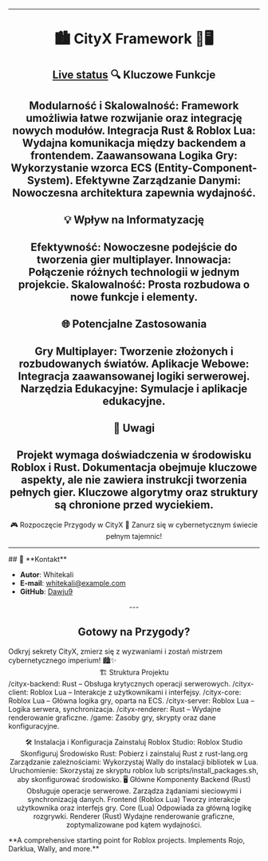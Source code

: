 
<!-- Allow this file to not have a first line heading -->
<!-- markdownlint-disable-file MD041 no-emphasis-as-heading -->

<!-- inline html -->
<!-- markdownlint-disable-file MD033 -->

<!--- FIXME: Pick an emoji and name your project! --->
<!---# `📦 Roblox Project Template`-->


<div align="center">

---

# 🏙️ **CityX Framework** 🖤🖥️



[Live status](https://dawju9.github.io/MiastoX/)
🔍 Kluczowe Funkcje
---
Modularność i Skalowalność: Framework umożliwia łatwe rozwijanie oraz integrację nowych modułów.
Integracja Rust & Roblox Lua: Wydajna komunikacja między backendem a frontendem.
Zaawansowana Logika Gry: Wykorzystanie wzorca ECS (Entity-Component-System).
Efektywne Zarządzanie Danymi: Nowoczesna architektura zapewnia wydajność.
---
💡 Wpływ na Informatyzację
---
Efektywność: Nowoczesne podejście do tworzenia gier multiplayer.
Innowacja: Połączenie różnych technologii w jednym projekcie.
Skalowalność: Prosta rozbudowa o nowe funkcje i elementy.
---
🌐 Potencjalne Zastosowania
---
Gry Multiplayer: Tworzenie złożonych i rozbudowanych światów.
Aplikacje Webowe: Integracja zaawansowanej logiki serwerowej.
Narzędzia Edukacyjne: Symulacje i aplikacje edukacyjne.
---
📝 Uwagi
---
Projekt wymaga doświadczenia w środowisku Roblox i Rust.
Dokumentacja obejmuje kluczowe aspekty, ale nie zawiera instrukcji tworzenia pełnych gier.
Kluczowe algorytmy oraz struktury są chronione przed wyciekiem.
---
🎮 Rozpoczęcie Przygody w CityX
🌌 Zanurz się w cybernetycznym świecie pełnym tajemnic!


---

<div align="left">
## 👤 **Kontakt**

- **Autor**: Whitekali
- **E-mail**: whitekali@example.com
- **GitHub**: [Dawju9](https://github.com/Dawju9)

</div>
---

## **Gotowy na Przygody?**

<div align="left">
Odkryj sekrety CityX, zmierz się z wyzwaniami i zostań mistrzem cybernetycznego imperium! 🏙️✨

</div>
</div>
<div align="center">
🏗️ Struktura Projektu
<div align="left">
/cityx-backend: Rust – Obsługa krytycznych operacji serwerowych.
/cityx-client: Roblox Lua – Interakcje z użytkownikami i interfejsy.
/cityx-core: Roblox Lua – Główna logika gry, oparta na ECS.
/cityx-server: Roblox Lua – Logika serwera, synchronizacja.
/cityx-renderer: Rust – Wydajne renderowanie graficzne.
/game: Zasoby gry, skrypty oraz dane konfiguracyjne.

</div> 

🛠️ Instalacja i Konfiguracja
Zainstaluj Roblox Studio: Roblox Studio
Skonfiguruj Środowisko Rust: Pobierz i zainstaluj Rust z rust-lang.org
Zarządzanie zależnościami: Wykorzystaj Wally do instalacji bibliotek w Lua.
Uruchomienie:
Skorzystaj ze skryptu roblox lub scripts/install_packages.sh, aby skonfigurować środowisko.
🖥️ Główne Komponenty
Backend (Rust)
Obsługuje operacje serwerowe.
Zarządza żądaniami sieciowymi i synchronizacją danych.
Frontend (Roblox Lua)
Tworzy interakcje użytkownika oraz interfejs gry.
Core (Lua)
Odpowiada za główną logikę rozgrywki.
Renderer (Rust)
Wydajne renderowanie graficzne, zoptymalizowane pod kątem wydajności.
</div>
<!--- FIXME: Write short catchy description/tagline of project --->
**A comprehensive starting point for Roblox projects. Implements Rojo, Darklua, Wally, and more.**

<!--- FIXME: Update crate, repo and CI workflow names here! Remove any that are not relevant --->






